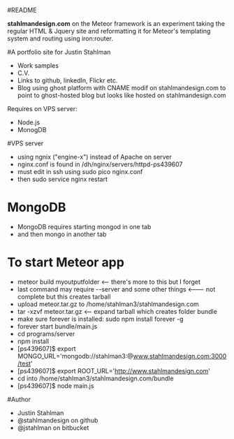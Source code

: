 #README

**stahlmandesign.com** on the Meteor framework is an experiment taking the regular HTML & Jquery site and reformatting it for Meteor's templating system and routing using iron:router.

#A portfolio site for Justin Stahlman

- Work samples
- C.V.
- Links to github, linkedIn, Flickr etc.
- Blog using ghost platform with CNAME modif on stahlmandesign.com to point to ghost-hosted blog but looks like hosted on stahlmandesign.com

Requires on VPS server:
- Node.js
- MonogDB

#VPS server

- using ngnix ("engine-x") instead of Apache on server
- nginx.conf is found in /dh/nginx/servers/httpd-ps439607
- must edit in ssh using sudo pico nginx.conf
- then sudo service nginx restart

# MongoDB
- MongoDB requires starting mongod in one tab
- and then mongo in another tab

# To start Meteor app
- meteor build myoutputfolder <-- there's more to this but I forget
- last command may require --server and some other things <--- not complete but this creates tarball
- upload meteor.tar.gz to /home/stahlman3/stahlmandesign.com
- tar -xzvf meteor.tar.gz <-- expand tarball which creates folder bundle
- make sure forever is installed: sudo npm install forever -g
- forever start bundle/main.js
- cd programs/server
- npm install
- [ps439607]$ export MONGO_URL='mongodb://stahlman3:<PWD>@www.stahlmandesign.com:3000/test'
- [ps439607]$ export ROOT_URL='http://www.stahlmandesign.com'
- cd into /home/stahlman3/stahlmandesign.com/bundle
- [ps439607]$ node main.js

#Author

- Justin Stahlman
- @stahlmandesign on github
- @jstahlman on bitbucket